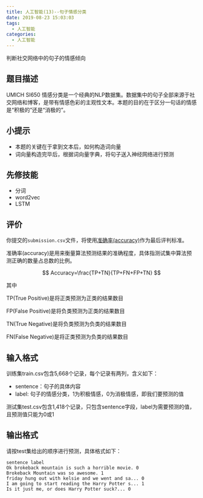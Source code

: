 ```yaml
---
title: 人工智能(13)--句子情感分类
date: 2019-08-23 15:03:03
tags:
  - 人工智能
categories: 
  - 人工智能
---
```


判断社交网络中的句子的情感倾向

<!-- more -->

## 题目描述

UMICH SI650 情感分类是一个经典的NLP数据集。数据集中的句子全部来源于社交网络和博客，是带有情感色彩的主观性文本。本题的目的在于区分一句话的情感是“积极的”还是“消极的”。

## 小提示

* 本题的关键在于拿到文本后，如何构造词向量
* 词向量构造完毕后，根据词向量字典，将句子送入神经网络进行预测

## 先修技能

* 分词
* word2vec
* LSTM

## 评价

你提交的`submission.csv`文件，将使用[准确率(accuracy)](https://www.zhihu.com/question/19645541)作为最后评判标准。

准确率(accuracy)是用来衡量算法预测结果的准确程度，具体指测试集中算法预测正确的数量占总数的比例。

$$ Accuracy=\frac{TP+TN}{TP+FN+FP+TN} $$

其中

TP(True Positive)是将正类预测为正类的结果数目

FP(False Positive)是将负类预测为正类的结果数目

TN(True Negative)是将负类预测为负类的结果数目

FN(False Negative)是将正类预测为负类的结果数目

## 输入格式

训练集train.csv包含5,668个记录，每个记录有两列，含义如下：

* sentence：句子的具体内容
* label: 句子的情感分类，1为积极情感，0为消极情感，即我们要预测的值

测试集test.csv包含1,418个记录，只包含sentence字段，label为需要预测的值，且预测值只能为0或1

## 输出格式

请按test集给出的顺序进行预测，具体格式如下：

```
sentence label
Ok brokeback mountain is such a horrible movie. 0
Brokeback Mountain was so awesome. 1
friday hung out with kelsie and we went and sa... 0
I am going to start reading the Harry Potter s... 1
Is it just me, or does Harry Potter suck?... 0
```